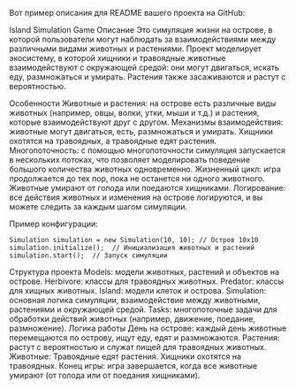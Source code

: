 
Вот пример описания для README вашего проекта на GitHub:

Island Simulation Game
Описание
Это симуляция жизни на острове, в которой пользователи могут наблюдать за взаимодействиями между различными видами животных и растениями. Проект моделирует экосистему, в которой хищники и травоядные животные взаимодействуют с окружающей средой: они могут двигаться, искать еду, размножаться и умирать. Растения также засаживаются и растут с вероятностью.

Особенности
Животные и растения: на острове есть различные виды животных (например, овцы, волки, утки, мыши и т.д.) и растения, которые взаимодействуют друг с другом.
Механизмы взаимодействия: животные могут двигаться, есть, размножаться и умирать. Хищники охотятся на травоядных, а травоядные едят растения.
Многопоточность: с помощью многопоточности симуляция запускается в нескольких потоках, что позволяет моделировать поведение большого количества животных одновременно.
Жизненный цикл: игра продолжается до тех пор, пока не останется ни одного животного. Животные умирают от голода или поедаются хищниками.
Логирование: все действия животных и изменения на острове логируются, и вы можете следить за каждым шагом симуляции.

Пример конфигурации:
```
Simulation simulation = new Simulation(10, 10); // Остров 10x10
simulation.initialize();  // Инициализация животных и растений
simulation.start();  // Запуск симуляции
```

Структура проекта
Models: модели животных, растений и объектов на острове.
Herbivore: классы для травоядных животных.
Predator: классы для хищных животных.
Island: модели клеток и острова.
Simulation: основная логика симуляции, взаимодействие между животными, растениями и окружающей средой.
Tasks: многопоточные задачи для обработки действий животных (например, движение, поедание, размножение).
Логика работы
День на острове: каждый день животные перемещаются по острову, ищут еду, едят и размножаются.
Растения: растут с вероятностью и служат пищей для травоядных животных.
Животные:
Травоядные едят растения.
Хищники охотятся на травоядных.
Конец игры: игра завершается, когда все животные умирают (от голода или от поедания хищниками).
